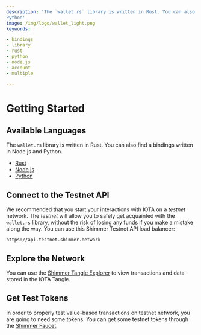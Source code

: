 ```yaml
---
description: 'The `wallet.rs` library is written in Rust. You can also find bindings written in Node.js and
Python'
image: /img/logo/wallet_light.png
keywords:

- bindings
- library
- rust
- python
- node.js
- account
- multiple

---
```


# Getting Started

## Available Languages

The `wallet.rs` library is written in Rust. You can also find a bindings written in Node.js and Python.

- [Rust](rust.mdx)
- [Node.js](nodejs.mdx)
- [Python](python.mdx)

## Connect to the Testnet API

We recommended that you start your interactions with IOTA on a _testnet_ network. The _testnet_ will allow you to safely
get acquainted with the `wallet.rs` library, without the risk of losing any funds if you make a mistake along the way.
You can use this Shimmer Testnet API load balancer: 

```plaintext
https://api.testnet.shimmer.network
```

## Explore the Network

You can use the [Shimmer Tangle Explorer](https://explorer.shimmer.network/) to view transactions and data stored in
the IOTA Tangle.

## Get Test Tokens

In order to properly test value-based transactions on testnet network, you are going to need some tokens. You can get
some testnet tokens through the [Shimmer Faucet](https://faucet.testnet.shimmer.network).
